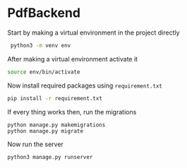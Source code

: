# PdfBackend
Start by making a virtual environment in the project directly 

```bash
 python3 -m venv env
```
After making a virtual environment activate it

```bash
source env/bin/activate
```
Now install required packages using `requirement.txt`

```bash
pip install -r requirement.txt
```

If every thing works then, run the migrations 

```shell
python manage.py makemigrations
python manage.py migrate
```
Now run the server
```bash
python3 manage.py runserver
```